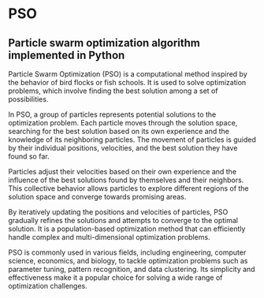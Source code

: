 # PSO
## Particle swarm optimization algorithm implemented in Python

Particle Swarm Optimization (PSO) is a computational method inspired by the behavior of bird flocks or fish schools. It is used to solve optimization problems, which involve finding the best solution among a set of possibilities.

In PSO, a group of particles represents potential solutions to the optimization problem. Each particle moves through the solution space, searching for the best solution based on its own experience and the knowledge of its neighboring particles. The movement of particles is guided by their individual positions, velocities, and the best solution they have found so far.

Particles adjust their velocities based on their own experience and the influence of the best solutions found by themselves and their neighbors. This collective behavior allows particles to explore different regions of the solution space and converge towards promising areas.

By iteratively updating the positions and velocities of particles, PSO gradually refines the solutions and attempts to converge to the optimal solution. It is a population-based optimization method that can efficiently handle complex and multi-dimensional optimization problems.

PSO is commonly used in various fields, including engineering, computer science, economics, and biology, to tackle optimization problems such as parameter tuning, pattern recognition, and data clustering. Its simplicity and effectiveness make it a popular choice for solving a wide range of optimization challenges.
